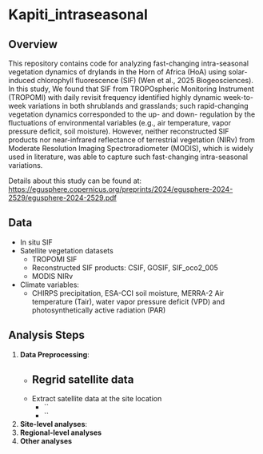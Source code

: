 # Kapiti_intraseasonal

## Overview

This repository contains code for analyzing fast-changing intra-seasonal vegetation dynamics of drylands in the Horn of Africa (HoA) using solar-induced chlorophyll fluorescence (SIF) (Wen et al., 2025 Biogeosciences). In this study, We found that SIF from TROPOspheric Monitoring Instrument (TROPOMI) with daily revisit frequency identified highly dynamic week-to-week variations in both shrublands and grasslands; such rapid-changing vegetation dynamics corresponded to the up- and down- regulation by the fluctuations of environmental variables (e.g., air temperature, vapor pressure deficit, soil moisture). However, neither reconstructed SIF products nor near-infrared 
reflectance of terrestrial vegetation (NIRv) from Moderate Resolution Imaging Spectroradiometer (MODIS), which is widely used in literature, was able to capture such fast-changing intra-seasonal variations.

Details about this study can be found at: https://egusphere.copernicus.org/preprints/2024/egusphere-2024-2529/egusphere-2024-2529.pdf

## Data
- In situ SIF
- Satellite vegetation datasets
    - TROPOMI SIF
    - Reconstructed SIF products: CSIF, GOSIF, SIF_oco2_005
    - MODIS NIRv
- Climate variables:
    - CHIRPS precipitation, ESA-CCI soil moisture, MERRA-2 Air temperature (Tair), water vapor pressure deficit (VPD) and photosynthetically active radiation (PAR)
 
## Analysis Steps

1. **Data Preprocessing**:
    - Regrid satellite data
        - 
    - Extract satellite data at the site location
        - ``
        - ``
3. **Site-level analyses**:
4. **Regional-level analyses**
5. **Other analyses**
